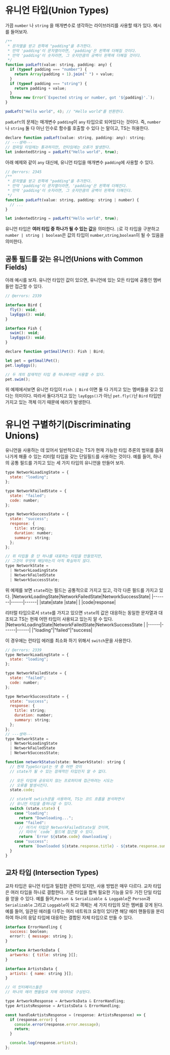 # 유니언 타입(Union Types)

가끔 ```number``` 나 ```string``` 을 매개변수로 생각하는 라이브러리를 사용할 때가 있다. 예시를 들어보자.
```Javascript
/**
 * 문자열을 받고 왼쪽에 "padding"을 추가한다.
 * 만약 'padding'이 문자열이라면, 'padding'은 왼쪽에 더해질 것이다.
 * 만약 'padding'이 숫자라면, 그 숫자만큼의 공백이 왼쪽에 더해질 것이다.
 */
function padLeft(value: string, padding: any) {
  if (typeof padding === "number") {
    return Array(padding + 1).join(" ") + value;
  }
  if (typeof padding === "string") {
    return padding + value;
  }
  throw new Error(`Expected string or number, got '${padding}'.`);
}

padLeft("Hello world", 4); // "Hello world"를 반환한다.
```
```padLeft```의 문제는 매개변수 ```padding```이 ```any``` 타입으로 되어있다는 것이다. 즉, ```number```나 ```string``` 둘 다 아닌 인수로 함수를 호출할 수 있다
는 말이고, TS는 허용한다.

```Javascript
declare function padLeft(value: string, padding: any): string;
// ---생략---
// 컴파일 타임에는 통과하지만, 런타임에는 오류가 발생한다.
let indentedString = padLeft("Hello world", true);

```
아래 예제와 같이 ```any``` 대신에, 유니언 타입을 매개변수 ```padding```에 사용할 수 있다.
```Javascript
// @errors: 2345
/**
 * 문자열을 받고 왼쪽에 "padding"을 추가한다.
 * 만약 'padding'이 문자열이라면, 'padding'은 왼쪽에 더해진다.
 * 만약 'padding'이 숫자라면, 그 숫자만큼의 공백이 왼쪽에 더해진다.
 */
function padLeft(value: string, padding: string | number) {
  // ...
}

let indentedString = padLeft("Hello world", true);
```
유니언 타입은 **여러 타입 중 하나가 될 수 있는 값**을 의미한다. ```|```로 각 타입을 구분하고 ```number | string | boolean```은 
값의 타입이 ```number```,```string```,```boolean```이 될 수 있음을 의미한다.

## 공통 필드를 갖는 유니언(Unions with Common Fields)

아래 예시를 보자. 유니언 타입인 값이 있으면, 유니언에 있는 모든 타입에 공통인 멤버들만 접근할 수 있다.
```Javascript
// @errors: 2339

interface Bird {
  fly(): void;
  layEggs(): void;
}

interface Fish {
  swim(): void;
  layEggs(): void;
}

declare function getSmallPet(): Fish | Bird;

let pet = getSmallPet();
pet.layEggs();

// 두 개의 잠재적인 타입 중 하나에서만 사용할 수 있다.
pet.swim();
```
위 예제에서보면 유니언 타입이 ```Fish | Bird``` 이면 둘 다 가지고 있는 멤버들을 갖고 있다는 의미이다.
따라서 둘다가지고 있는 ```layEggs()```가 아닌 ```pet.fly()```난 ```Bird``` 타입만 가지고 있는 객체 이기 때문에 에러가 발생한다.

# 유니언 구별하기(Discriminating Unions)

유니언을 사용하는 데 있어서 일반적으로는 TS가 현재 가능한 타입 추론의 범위를 좁혀나가게 해줄 수 있는 리터럴 타입을 갖는 단일필드를 사용하는 것이다.
예를 들어, 하나의 공통 필드를 가지고 있는 세 가지 타입의 유니언을 만들어 보자.
```Javascript
type NetworkLoadingState = {
  state: "loading";
};

type NetworkFailedState = {
  state: "failed";
  code: number;
};

type NetworkSuccessState = {
  state: "success";
  response: {
    title: string;
    duration: number;
    summary: string;
  };
};

// 위 타입들 중 단 하나를 대표하는 타입을 만들었지만,
// 그것이 무엇에 해당하는지 아직 확실하지 않다.
type NetworkState =
  | NetworkLoadingState
  | NetworkFailedState
  | NetworkSuccessState;
```
위 예제를 보면 ```state```라는 필드는 공통적으로 가지고 있고, 각각 다른 필드를 가지고 있다.
|NetworkLoadingState|NetworkFailedState|NetworkSuccessState|
|-------|------|------|
|state|state |state|
|      |code|response|

리터럴 타입으로서 ```state```를 가지고 있으면 ```state```의 값은 대응하는 동일한 문자열과 대조되고 TS는 현재 어떤 타입이 사용되고 있는지 알 수 있다.
|NetworkLoadingState|NetworkFailedState|NetworkSuccessState |
|------|------|------|
|"loading"|"failed"|"success|

이 경우에는 런타임 에러를 최소화 하기 위해서 ```switch```문을 사용한다.
```Javascript
// @errors: 2339
type NetworkLoadingState = {
  state: "loading";
};

type NetworkFailedState = {
  state: "failed";
  code: number;
};

type NetworkSuccessState = {
  state: "success";
  response: {
    title: string;
    duration: number;
    summary: string;
  };
};
// ---생략---
type NetworkState =
  | NetworkLoadingState
  | NetworkFailedState
  | NetworkSuccessState;

function networkStatus(state: NetworkState): string {
  // 현재 TypeScript는 셋 중 어떤 것이
  // state가 될 수 있는 잠재적인 타입인지 알 수 없다.

  // 모든 타입에 공유되지 않는 프로퍼티에 접근하려는 시도는
  // 오류를 발생시킨다.
  state.code;

  // state에 swtich문을 사용하여, TS는 코드 흐름을 분석하면서
  // 유니언 타입을 좁혀나갈 수 있다.
  switch (state.state) {
    case "loading":
      return "Downloading...";
    case "failed":
      // 여기서 타입은 NetworkFailedState일 것이며,
      // 따라서 `code` 필드에 접근할 수 있다.
      return `Error ${state.code} downloading`;
    case "success":
      return `Downloaded ${state.response.title} - ${state.response.summary}`;
  }
}
```
## 교차 타입 (Intersection Types)

교차 타입은 유니언 타입과 밀접한 관련이 있지만, 사용 방법은 매우 다르다.
교차 타입은 여러 타입을 하나로 결합한다. 기존 타입을 합쳐 필요한 기능을 모두 가진 단일 타입을 얻을 수 있다.
예를 들어,```Person & Serializable & Loggable```은 ```Person```과 ```Serializable``` 그리고 ```Loggable```이 되고 객체는 세 가지 타입의 모든 멤버를 갖게 된다.
예를 들어, 일관된 에러를 다루는 여러 네트워크 요청이 있다면 해당 에러 핸들링을 분리하여 하나의 응답 타입에 대응하는 결합된 자체 타입으로 만들 수 있다.
```Javascript
interface ErrorHandling {
  success: boolean;
  error?: { message: string };
}

interface ArtworksData {
  artworks: { title: string }[];
}

interface ArtistsData {
  artists: { name: string }[];
}

// 이 인터페이스들은
// 하나의 에러 핸들링과 자체 데이터로 구성된다.

type ArtworksResponse = ArtworksData & ErrorHandling;
type ArtistsResponse = ArtistsData & ErrorHandling;

const handleArtistsResponse = (response: ArtistsResponse) => {
  if (response.error) {
    console.error(response.error.message);
    return;
  }

  console.log(response.artists);
};
```






















